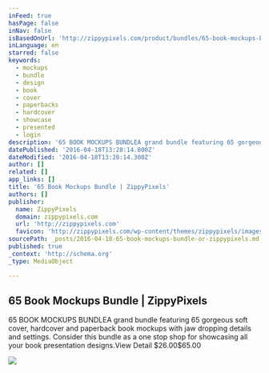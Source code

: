 ```yaml
---
inFeed: true
hasPage: false
inNav: false
isBasedOnUrl: 'http://zippypixels.com/product/bundles/65-book-mockups-bundle/#freebie?utm_source=ZippyPixels+Subscribers&utm_campaign=18Apr16BookBundleFreebie&utm_medium=email'
inLanguage: en
starred: false
keywords:
  - mockups
  - bundle
  - design
  - book
  - cover
  - paperbacks
  - hardcover
  - showcase
  - presented
  - login
description: '65 BOOK MOCKUPS BUNDLEA grand bundle featuring 65 gorgeous soft cover, hardcover and paperback book mockups with jaw dropping details and settings. Consider this bundle as a one stop shop for showcasing all your book presentation designs.View Detail $26.00$65.00'
datePublished: '2016-04-18T13:28:14.800Z'
dateModified: '2016-04-18T13:28:14.300Z'
author: []
related: []
app_links: []
title: '65 Book Mockups Bundle | ZippyPixels'
authors: []
publisher:
  name: ZippyPixels
  domain: zippypixels.com
  url: 'http://zippypixels.com'
  favicon: 'http://zippypixels.com/wp-content/themes/zippypixels/images/favicon.png'
sourcePath: _posts/2016-04-18-65-book-mockups-bundle-or-zippypixels.md
published: true
_context: 'http://schema.org'
_type: MediaObject

---
```

<article style=""><h1>65 Book Mockups Bundle | ZippyPixels</h1><p>65 BOOK MOCKUPS BUNDLEA grand bundle featuring 65 gorgeous soft cover, hardcover and paperback book mockups with jaw dropping details and settings. Consider this bundle as a one stop shop for showcasing all your book presentation designs.View Detail $26.00$65.00</p><img src="http://zippypixels.com/wp-content/uploads/350809/images/Book-Cover-Mockups-Volume-2-15-Paperback-PSD-Mockups.jpg" /></article>